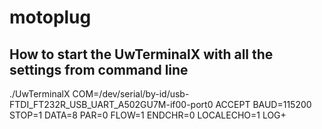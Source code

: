 # motoplug

## How to start the UwTerminalX with all the settings from command line

./UwTerminalX COM=/dev/serial/by-id/usb-FTDI_FT232R_USB_UART_A502GU7M-if00-port0 ACCEPT BAUD=115200 STOP=1 DATA=8 PAR=0 FLOW=1 ENDCHR=0 LOCALECHO=1 LOG+

